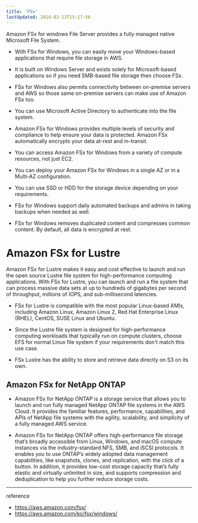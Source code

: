 ```yaml
---
title: 'FSx'
lastUpdated: 2024-03-13T15:17:56
---
```


Amazon FSx for windows File Server provides a fully managed native Microsoft File System. 

- With FSx for Windows, you can easily move your Windows-based applications that require file storage in AWS.

- It is built on Windows Server and exists solely for Microsoft-based applications so if you need SMB-based file storage then choose FSx.

- FSx for Windows also permits connectivity between on-premise servers and AWS so those same on-premise servers can make use of Amazon FSx too.

- You can use Microsoft Active Directory to authenticate into the file system.

- Amazon FSx for Windows provides multiple levels of security and compliance to help ensure your data is protected. Amazon FSx automatically encrypts your data at-rest and in-transit.
  
- You can access Amazon FSx for Windows from a variety of compute resources, not just EC2.

- You can deploy your Amazon FSx for Windows in a single AZ or in a Multi-AZ configuration.

- You can use SSD or HDD for the storage device depending on your requirements.

- FSx for Windows support daily automated backups and admins in taking backups when needed as well.

- FSx for Windows removes duplicated content and compresses common content. By default, all data is encrypted at rest.


# Amazon FSx for Lustre

Amazon FSx for Lustre makes it easy and cost effective to launch and run the open source Lustre file system for high-performance computing applications. With FSx for Lustre, you can launch and run a file system that can process massive data sets at up to hundreds of gigabytes per second of throughput, millions of IOPS, and sub-millisecond latencies.

- FSx for Lustre is compatible with the most popular Linux-based AMIs, including Amazon Linux, Amazon Linux 2, Red Hat Enterprise Linux (RHEL), CentOS, SUSE Linux and Ubuntu.

- Since the Lustre file system is designed for high-performance computing workloads that typically run on compute clusters, choose EFS for normal Linux file system if your requirements don't match this use case.

- FSx Lustre has the ability to store and retrieve data directly on S3 on its own.

## Amazon FSx for NetApp ONTAP

- Amazon FSx for NetApp ONTAP is a storage service that allows you to launch and run fully managed NetApp ONTAP file systems in the AWS Cloud. It provides the familiar features, performance, capabilities, and APIs of NetApp file systems with the agility, scalability, and simplicity of a fully managed AWS service.

- Amazon FSx for NetApp ONTAP offers high-performance file storage that’s broadly accessible from Linux, Windows, and macOS compute instances via the industry-standard NFS, SMB, and iSCSI protocols. It enables you to use ONTAP’s widely adopted data management capabilities, like snapshots, clones, and replication, with the click of a button. In addition, it provides low-cost storage capacity that’s fully elastic and virtually unlimited in size, and supports compression and deduplication to help you further reduce storage costs.

---
reference
- https://aws.amazon.com/fsx/
- https://aws.amazon.com/ko/fsx/windows/